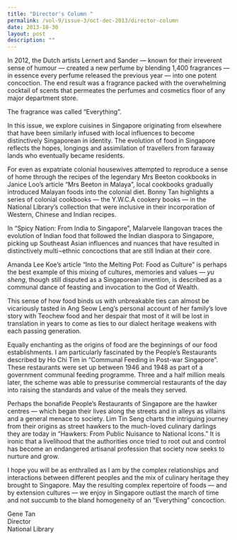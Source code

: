 ```yaml
---
title: "Director's Column "
permalink: /vol-9/issue-3/oct-dec-2013/director-column
date: 2013-10-30
layout: post
description: ""
---
```

In 2012, the Dutch artists Lernert and Sander — known for their irreverent sense of humour — created a new perfume by blending 1,400 fragrances — in essence every perfume released the previous year — into one potent concoction. The end result was a fragrance packed with the overwhelming cocktail of scents that permeates the perfumes and cosmetics floor of any major department store.

The fragrance was called “Everything”.

In this issue, we explore cuisines in Singapore originating from elsewhere that have been similarly infused with local influences to become distinctively Singaporean in identity. The evolution of food in Singapore reflects the hopes, longings and assimilation of travellers from faraway lands who eventually became residents.

For even as expatriate colonial housewives attempted to reproduce a sense of home through the recipes of the legendary Mrs Beeton cookbooks in Janice Loo’s article “Mrs Beeton in Malaya”, local cookbooks gradually introduced Malayan foods into the colonial diet. Bonny Tan highlights a series of colonial cookbooks — the Y.W.C.A cookery books — in the National Library’s collection that were inclusive in their incorporation of Western, Chinese and Indian recipes.

In “Spicy Nation: From India to Singapore”, Malarvele Ilangovan traces the evolution of Indian food that followed the Indian diaspora to Singapore, picking up Southeast Asian influences and nuances that have resulted in distinctively multi¬ethnic concoctions that are still Indian at their core.

Amanda Lee Koe’s article “Into the Melting Pot: Food as Culture” is perhaps the best example of this mixing of cultures, memories and values — *yu sheng*, though still disputed as a Singaporean invention, is described as a communal dance of feasting and invocation to the God of Wealth.

This sense of how food binds us with unbreakable ties can almost be vicariously tasted in Ang Seow Leng’s personal account of her family’s love story with Teochew food and her despair that most of it will be lost in translation in years to come as ties to our dialect heritage weakens with each passing generation.

Equally enchanting as the origins of food are the beginnings of our food establishments. I am particularly fascinated by the People’s Restaurants described by Ho Chi Tim in “Communal Feeding in Post-war Singapore”. These restaurants were set up between 1946 and 1948 as part of a government communal feeding programme. Three and a half million meals later, the scheme was able to pressurise commercial restaurants of the day into raising the standards and value of the meals they served.

Perhaps the bonafide People’s Restaurants of Singapore are the hawker centres — which began their lives along the streets and in alleys as villains and a general menace to society. Lim Tin Seng charts the intriguing journey from their origins as street hawkers to the much-loved culinary darlings they are today in “Hawkers: From Public Nuisance to National Icons.” It is ironic that a livelihood that the authorities once tried to root out and control has become an endangered artisanal profession that society now seeks to nurture and grow.

I hope you will be as enthralled as I am by the complex relationships and interactions between different peoples and the mix of culinary heritage they brought to Singapore. May the resulting complex repertoire of foods — and by extension cultures — we enjoy in Singapore outlast the march of time and not succumb to the bland homogeneity of an “Everything” concoction.

Gene Tan<br>
Director <br>
National Library